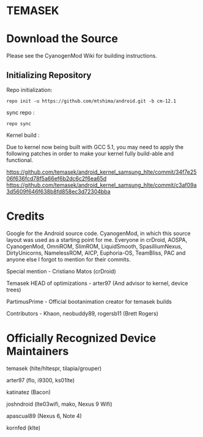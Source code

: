 TEMASEK
=======

Download the Source
===================

Please see the CyanogenMod Wiki for building instructions.

Initializing Repository
-----------------------

Repo initialization:

    repo init -u https://github.com/mtshima/android.git -b cm-12.1


sync repo :

    repo sync

Kernel build :

Due to kernel now being built with GCC 5.1,
you may need to apply the following patches in order to make your kernel fully build-able and functional.

https://github.com/temasek/android_kernel_samsung_hlte/commit/34f7e2506f636fcd78f5a66ef6b2dc6c2f6ea65d
https://github.com/temasek/android_kernel_samsung_hlte/commit/c3af09a3d5609f646f638b8fd858ec3d72304bba


Credits
=======

Google for the Android source code. CyanogenMod, in which this source layout was used as a starting point for me. Everyone in crDroid, AOSPA, CyanogenMod, OmniROM, SlimROM, LiquidSmooth, SpasilliumNexus, DirtyUnicorns, NamelessROM, AICP, Euphoria-OS, TeamBliss, PAC and anyone else I forgot to mention for their commits.

Special mention - Cristiano Matos (crDroid)

Temasek HEAD of optimizations - arter97 (And advisor to kernel, device trees)

PartimusPrime - Official bootanimation creator for temasek builds

Contributors - Khaon, neobuddy89, rogersb11 (Brett Rogers)


Officially Recognized Device Maintainers
========================================
temasek (hlte/hltespr, tilapia/grouper)

arter97 (flo, i9300, ks01lte)

katinatez (Bacon)

joshndroid (lte03wifi, mako, Nexus 9 Wifi)

apascual89 (Nexus 6, Note 4)

kornfed (klte)

